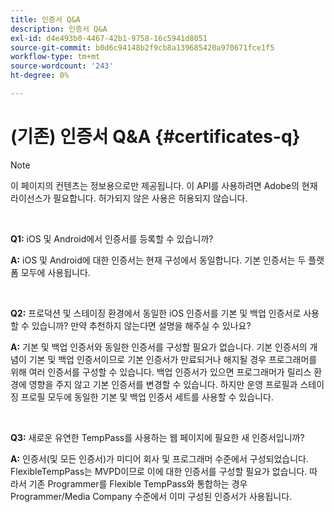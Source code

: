 ```yaml
---
title: 인증서 Q&A
description: 인증서 Q&A
exl-id: d4e493b0-4467-42b1-9758-16c5941d8051
source-git-commit: b0d6c94148b2f9cb8a139685420a970671fce1f5
workflow-type: tm+mt
source-wordcount: '243'
ht-degree: 0%

---
```


# (기존) 인증서 Q&amp;A {#certificates-q}

>[!NOTE]
>
>이 페이지의 컨텐츠는 정보용으로만 제공됩니다. 이 API를 사용하려면 Adobe의 현재 라이선스가 필요합니다. 허가되지 않은 사용은 허용되지 않습니다.

</br>

**Q1:** iOS 및 Android에서 인증서를 등록할 수 있습니까?

**A:** iOS 및 Android에 대한 인증서는 현재 구성에서 동일합니다. 기본 인증서는 두 플랫폼 모두에 사용됩니다.

</br>

**Q2:** 프로덕션 및 스테이징 환경에서 동일한 iOS 인증서를 기본 및 백업 인증서로 사용할 수 있습니까? 만약 추천하지 않는다면 설명을 해주실 수 있나요?

**A:** 기본 및 백업 인증서와 동일한 인증서를 구성할 필요가 없습니다. 기본 인증서의 개념이 기본 및 백업 인증서이므로 기본 인증서가 만료되거나 해지될 경우 프로그래머를 위해 여러 인증서를 구성할 수 있습니다. 백업 인증서가 있으면 프로그래머가 릴리스 환경에 영향을 주지 않고 기본 인증서를 변경할 수 있습니다. 하지만 운영 프로필과 스테이징 프로필 모두에 동일한 기본 및 백업 인증서 세트를 사용할 수 있습니다.

</br>

**Q3:** 새로운 유연한 TempPass를 사용하는 웹 페이지에 필요한 새 인증서입니까?

**A:** 인증서(및 모든 인증서)가 미디어 회사 및 프로그래머 수준에서 구성되었습니다. FlexibleTempPass는 MVPD이므로 이에 대한 인증서를 구성할 필요가 없습니다. 따라서 기존 Programmer를 Flexible TempPass와 통합하는 경우 Programmer/Media Company 수준에서 이미 구성된 인증서가 사용됩니다.
